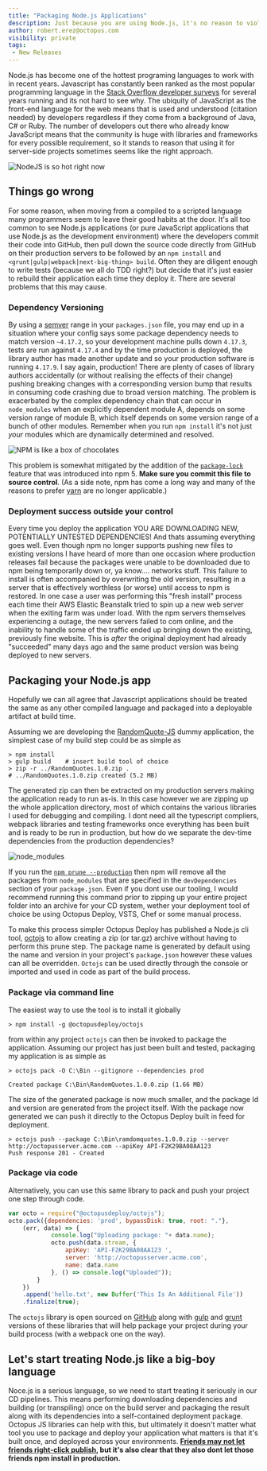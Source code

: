 ```yaml
---
title: "Packaging Node.js Applications"
description: Just because you are using Node.js, it's no reason to violate the principle of build-once, deploy-many
author: robert.erez@octopus.com
visibility: private
tags:
 - New Releases
---
```


Node.js has become one of the hottest programing languages to work with in recent years. Javascript has constantly been ranked as the most popular programming language in the [Stack Overflow developer surveys](https://insights.stackoverflow.com/survey/2018) for several years running and its not hard to see why.
The ubiquity of JavaScript as the front-end language for the web means that is used and understood (citation needed) by developers regardless if they come from a background of Java, C# or Ruby. The number of developers out there who already know JavaScript means that the community is huge with libraries and frameworks for every possible requirement, so it stands to reason that using it for server-side projects sometimes seems like the right approach.

![NodeJS is so hot right now](nodejs_so_hot.jpg)
## Things go wrong
For some reason, when moving from a compiled to a scripted language many programmers seem to leave their good habits at the door. It's all too common to see Node.js applications (or pure JavaScript applications that use Node.js as the development environment) where the developers commit their code into GitHub, then pull down the source code directly from GitHub on their production servers to be followed by an `npm install` and `<grunt|gulp|webpack|next-big-thing> build`. Often they are diligent enough to write tests (because we all do TDD right?) but decide that it's just easier to rebuild their application each time they deploy it. There are several problems that this may cause.

### Dependency Versioning
By using a [semver](https://docs.npmjs.com/misc/semver) range in your `packages.json` file, you may end up in a situation where your config says some package dependency needs to match version `~4.17.2`, so your development machine pulls down `4.17.3`, tests are run against `4.17.4` and by the time production is deployed, the library author has made another update and so your production software is running `4.17.9`. I say again, production! There are plenty of cases of library authors accidentally (or without realising the effects of their change) pushing breaking changes with a corresponding version bump that results in consuming code crashing due to broad version matching. The problem is exacerbated by the complex dependency chain that can occur in `node_modules` when an explicitly dependent module A, depends on some version range of module B, which itself depends on some version range of a bunch of other modules. Remember when you run `npm install` it's not just _your_ modules which are dynamically determined and resolved.

![NPM is like a box of chocolates](forrest.jpg)

This problem is somewhat mitigated by the addition of the [`package-lock`](https://docs.npmjs.com/files/package-lock.json) feature that was introduced into npm 5. **Make sure you commit this file to source control**. (As a side note, npm has come a long way and many of the reasons to prefer [yarn](https://yarnpkg.com/en/) are no longer applicable.)

### Deployment success outside your control
Every time you deploy the application YOU ARE DOWNLOADING NEW, POTENTIALLY UNTESTED DEPENDENCIES! And thats assuming everything goes well. Even though npm no longer supports pushing new files to existing versions I have heard of more than one occasion where production releases fail because the packages were unable to be downloaded due to npm being temporarily down or, ya know.... networks stuff. This failure to install is often accompanied by overwriting the old version, resulting in a server that is effectively worthless (or worse) until access to npm is restored. In one case a user was performing this "fresh install" process each time their AWS Elastic Beanstalk tried to spin up a new web server when the exiting farm was under load. With the npm servers themselves experiencing a outage, the new servers failed to com online, and the inability to handle some of the traffic ended up bringing down the existing, previously fine website. This is _after_ the original deployment had already "succeeded" many days ago and the same product version was being deployed to new servers.

## Packaging your Node.js app
Hopefully we can all agree that Javascript applications should be treated the same as any other compiled language and packaged into a deployable artifact at build time.

Assuming we are developing the [RandomQuote-JS](https://github.com/OctopusSamples/RandomQuotes-JS) dummy application, the simplest case of my build step could be as simple as
```
> npm install
> gulp build    # insert build tool of choice
> zip -r ../RandomQuotes.1.0.zip .
# ../RandomQuotes.1.0.zip created (5.2 MB)
```
The generated zip can then be extracted on my production servers making the application ready to run as-is. In this case however we are zipping up the whole application directory, most of which contains the various libraries I used for debugging and compiling. I dont need all the typescript compliers, webpack libraries and testing frameworks once everything has been built and is ready to be run in production, but how do we separate the dev-time dependencies from the production dependencies?

![node_modules](node_modules.jpg "width=300")

If you run the [`npm prune --production`](https://docs.npmjs.com/cli/prune) then npm will remove all the packages from `node_modules` that are specified in the `devDependencies` section of your `package.json`. Even if you dont use our tooling, I would recommend running this command prior to zipping up your entire project folder into an archive for your CD system, wether your deployment tool of choice be using Octopus Deploy, VSTS, Chef or some manual process.

To make this process simpler Octopus Deploy has published a Node.js cli tool, [octojs](https://github.com/OctopusDeploy/octojs) to allow creating a zip (or tar.gz) archive without having to perform this prune step. The package name is generated by default using the name and version in your project's `package.json` however these values can all be overridden. `Octojs` can be used directly through the console or imported and used in code as part of the build process.

### Package via command line
 The easiest way to use the tool is to install it globally

```
> npm install -g @octopusdeploy/octojs
```

from within any project `octojs` can then be invoked to package the application. Assuming our project has just been built and tested, packaging my application is as simple as

```
> octojs pack -O C:\Bin --gitignore --dependencies prod

Created package C:\Bin\RandomQuotes.1.0.0.zip (1.66 MB)
```

The size of the generated package is now much smaller, and the package Id and version are generated from the project itself. With the package now generated we can push it directly to the Octopus Deploy built in feed for deployment.

```
> octojs push --package C:\Bin\ramdomquotes.1.0.0.zip --server http://octopusserver.acme.com --apiKey API-F2K29BA08AA123
Push response 201 - Created
```

### Package via code
Alternatively, you can use this same library to pack and push your project one step through code.

```JavaScript
var octo = require("@octopusdeploy/octojs");
octo.pack({dependencies: 'prod', bypassDisk: true, root: "."},
    (err, data) => {
            console.log("Uploading package: "+ data.name);
            octo.push(data.stream, {
                apiKey: 'API-F2K29BA08AA123 ',
                server: 'http://octopusserver.acme.com',
                name: data.name
            }, () => console.log("Uploaded"));
        }
    })
    .append('hello.txt', new Buffer('This Is An Additional File'))
    .finalize(true);
```

The `octojs` library is open sourced on [GitHub](https://github.com/OctopusDeploy/octojs) along with [gulp](https://github.com/OctopusDeploy/gulp-octo) and [grunt](https://github.com/OctopusDeploy/grunt-octo) versions of these libraries that will help package your project during your build process (with a webpack one on the way).

## Let's start treating Node.js like a big-boy language
Noce.js is a serious language, so we need to start treating it seriously in our CD pipelines. This means performing downloading dependencies and building (or transpiling) once on the build server and packaging the result along with its dependencies into a self-contained deployment package. Octopus JS libraries can help with this, but ultimately it doesn't matter what tool you use to package and deploy your application what matters is that it's built once, and deployed across your environments. **[Friends may not let friends right-click publish](https://damianbrady.com.au/2018/02/01/friends-dont-let-friends-right-click-publish/), but it's also clear that they also dont let those friends npm install in production.**